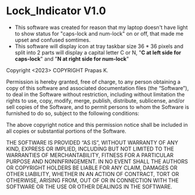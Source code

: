 # Lock_Indicator V1.0
- This software was created for reason that my laptop doesn't have light to show status for "caps-lock and num-lock" on or off, that made me upset and confused somtimes.
- This software will display icon at tray taskbar size 36 * 36 pixels and split into 2 parts will display a capital letter C or N,
"**C at left side for caps-lock**" and "**N at right side for num-lock**"

Copyright <2023> COPYRIGHT Prapas K.

Permission is hereby granted, free of charge, to any person obtaining a copy of this software
and associated documentation files (the “Software”), to deal in the Software without restriction,
including without limitation the rights to use, copy, modify, merge, publish, distribute, sublicense,
and/or sell copies of the Software, and to permit persons to whom the Software is furnished to do so,
subject to the following conditions:

The above copyright notice and this permission notice shall be included in all copies or substantial portions of the Software.

THE SOFTWARE IS PROVIDED “AS IS”, WITHOUT WARRANTY OF ANY KIND, EXPRESS OR IMPLIED,
INCLUDING BUT NOT LIMITED TO THE WARRANTIES OF MERCHANTABILITY, FITNESS FOR A PARTICULAR PURPOSE
AND NONINFRINGEMENT. IN NO EVENT SHALL THE AUTHORS OR COPYRIGHT HOLDERS BE LIABLE FOR ANY CLAIM,
DAMAGES OR OTHER LIABILITY, WHETHER IN AN ACTION OF CONTRACT, TORT OR OTHERWISE, ARISING FROM,
OUT OF OR IN CONNECTION WITH THE SOFTWARE OR THE USE OR OTHER DEALINGS IN THE SOFTWARE.
